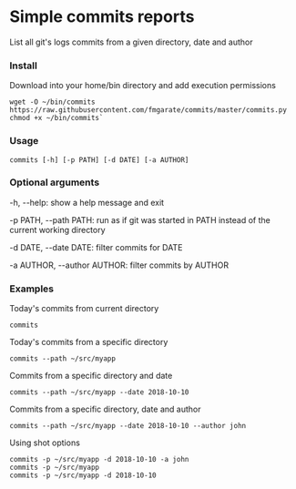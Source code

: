 # Simple commits reports

List all git's logs commits from a given directory, date and author

### Install

Download into your home/bin directory and add execution permissions
```
wget -O ~/bin/commits https://raw.githubusercontent.com/fmgarate/commits/master/commits.py
chmod +x ~/bin/commits`
```

### Usage

```
commits [-h] [-p PATH] [-d DATE] [-a AUTHOR]
```

### Optional arguments

-h, --help: show a help message and exit

-p PATH, --path PATH: run as if git was started in PATH instead of the current working directory

-d DATE, --date DATE: filter commits for DATE

-a AUTHOR, --author AUTHOR: filter commits by AUTHOR

### Examples

Today's commits from current directory
```
commits
```

Today's commits from a specific directory
```
commits --path ~/src/myapp
```

Commits from a specific directory and date
```
commits --path ~/src/myapp --date 2018-10-10
```

Commits from a specific directory, date and author
```
commits --path ~/src/myapp --date 2018-10-10 --author john
```

Using shot options

```
commits -p ~/src/myapp -d 2018-10-10 -a john
commits -p ~/src/myapp
commits -p ~/src/myapp -d 2018-10-10
```
